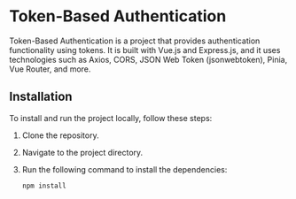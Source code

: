 # Token-Based Authentication

Token-Based Authentication is a project that provides authentication functionality using tokens. It is built with Vue.js and Express.js, and it uses technologies such as Axios, CORS, JSON Web Token (jsonwebtoken), Pinia, Vue Router, and more.


## Installation

To install and run the project locally, follow these steps:

1. Clone the repository.
2. Navigate to the project directory.
3. Run the following command to install the dependencies:

   ```shell
   npm install